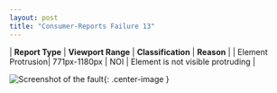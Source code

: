 ```yaml
---
layout: post
title: "Consumer-Reports Failure 13"
---
```

| **Report Type** | **Viewport Range** | **Classification** | **Reason** |
| Element Protrusion| 771px-1180px | NOI | Element is not visible protruding | 

![Screenshot of the fault](../../../assets/images/Consumer-Reports/fault13/overflow-Width975.png){: .center-image }